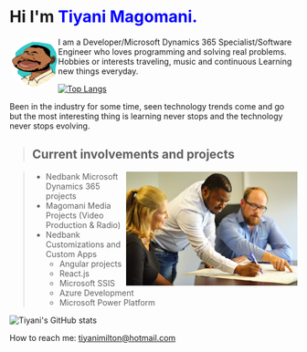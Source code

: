 # Hi I'm **<span style="color:blue">Tiyani Magomani.</span>**

<picture >

  <img alt="Shows an illustrated sun in light color mode and a moon with stars in dark color mode." src="Magomani,Tiyani.jpg" width="85px" height="90"  align="left" style="border-radius: 50%;">
</picture>

I am a Developer/Microsoft Dynamics 365 Specialist/Software Engineer who loves programming and solving real problems.
Hobbies or interests traveling, music and continuous Learning new things everyday.

[![Top Langs](https://github-readme-stats.vercel.app/api/top-langs/?username=TiyaniMilton&layout=compact)](https://github.com/TiyaniMilton/Movie-Cleanup)

Been in the industry for some time, seen technology trends come and go but the most interesting thing is learning never stops and the technology never stops evolving.

> ## Current involvements and projects

<picture >
  <img alt="Shows an illustrated sun in light color mode and a moon with stars in dark color mode." src="IMG_0341.jpeg" width="300"  align="right" >
</picture>

> * Nedbank Microsoft Dynamics 365 projects
> * Magomani Media Projects (Video Production & Radio)  
> * Nedbank Customizations and Custom Apps
>   * Angular projects
>   * React.js
>   * Microsoft SSIS
>   * Azure Development
>   * Microsoft Power Platform

![Tiyani's GitHub stats](https://github-readme-stats.vercel.app/api?username=TiyaniMilton&show_icons=true&theme=radical)

How to reach me: tiyanimilton@hotmail.com
